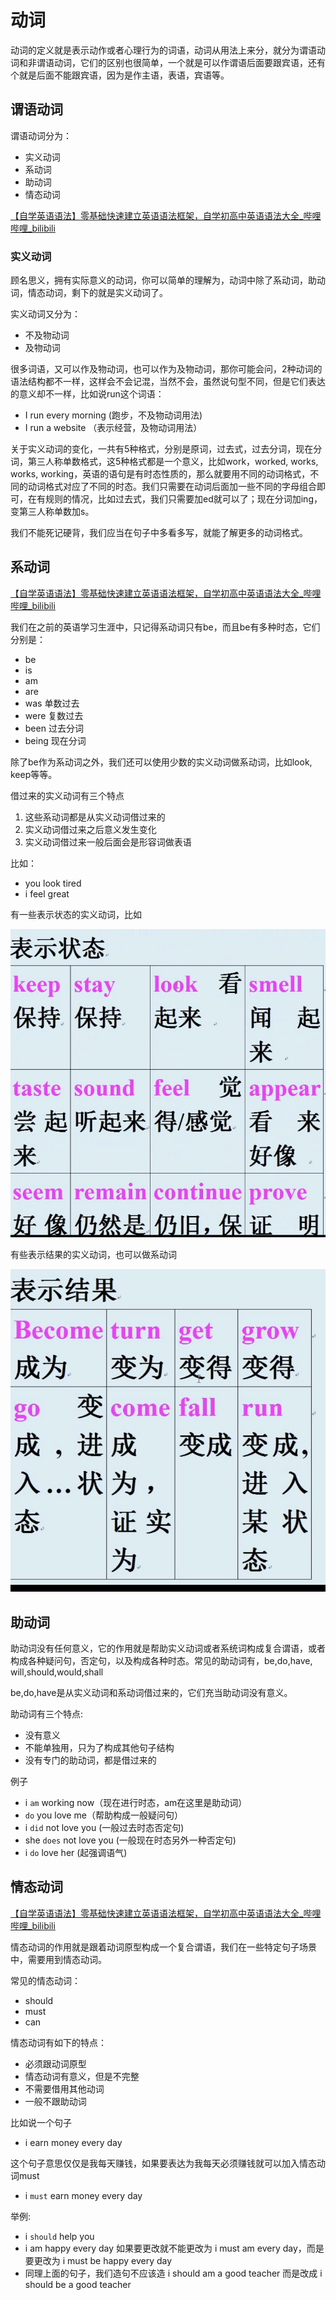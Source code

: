 # 动词

动词的定义就是表示动作或者心理行为的词语，动词从用法上来分，就分为谓语动词和非谓语动词，它们的区别也很简单，一个就是可以作谓语后面要跟宾语，还有个就是后面不能跟宾语，因为是作主语，表语，宾语等。

## 谓语动词

谓语动词分为：

- 实义动词
- 系动词
- 助动词
- 情态动词

[【自学英语语法】零基础快速建立英语语法框架，自学初高中英语语法大全_哔哩哔哩_bilibili](https://www.bilibili.com/video/BV1Ub411c7mw?p=21)

### 实义动词

顾名思义，拥有实际意义的动词，你可以简单的理解为，动词中除了系动词，助动词，情态动词，剩下的就是实义动词了。

实义动词又分为：

- 不及物动词
- 及物动词

很多词语，又可以作及物动词，也可以作为及物动词，那你可能会问，2种动词的语法结构都不一样，这样会不会记混，当然不会，虽然说句型不同，但是它们表达的意义却不一样，比如说run这个词语：

- I run every morning (跑步，不及物动词用法)
- I run a website （表示经营，及物动词用法）

关于实义动词的变化，一共有5种格式，分别是原词，过去式，过去分词，现在分词，第三人称单数格式，这5种格式都是一个意义，比如work，worked, works, works, working，英语的语句是有时态性质的，那么就要用不同的动词格式，不同的动词格式对应了不同的时态。我们只需要在动词后面加一些不同的字母组合即可，在有规则的情况，比如过去式，我们只需要加ed就可以了；现在分词加ing，变第三人称单数加s。

[](https://www.bilibili.com/medialist/play/ml1508153502/BV1Ub411c7mw?spm_id_from=333.999.0.0&oid=35600425&otype=2)

我们不能死记硬背，我们应当在句子中多看多写，就能了解更多的动词格式。

## 系动词

[【自学英语语法】零基础快速建立英语语法框架，自学初高中英语语法大全_哔哩哔哩_bilibili](https://www.bilibili.com/video/BV1Ub411c7mw?p=23)

我们在之前的英语学习生涯中，只记得系动词只有be，而且be有多种时态，它们分别是：

- be
- is
- am
- are
- was 单数过去
- were 复数过去
- been 过去分词
- being 现在分词

除了be作为系动词之外，我们还可以使用少数的实义动词做系动词，比如look, keep等等。

借过来的实义动词有三个特点

1. 这些系动词都是从实义动词借过来的
2. 实义动词借过来之后意义发生变化
3. 实义动词借过来一般后面会是形容词做表语

比如：

- you look tired
- i feel great

有一些表示状态的实义动词，比如

![Untitled](%E5%8A%A8%E8%AF%8D%20353854d15da541008f9e53970f1386a8/Untitled.png)

有些表示结果的实义动词，也可以做系动词

![Untitled](%E5%8A%A8%E8%AF%8D%20353854d15da541008f9e53970f1386a8/Untitled%201.png)

## 助动词

[](https://www.bilibili.com/medialist/play/ml1508153502/BV1Ub411c7mw?spm_id_from=333.999.0.0&oid=35600425&otype=2)

助动词没有任何意义，它的作用就是帮助实义动词或者系统词构成复合谓语，或者构成各种疑问句，否定句，以及构成各种时态。常见的助动词有，be,do,have, will,should,would,shall

be,do,have是从实义动词和系动词借过来的，它们充当助动词没有意义。

助动词有三个特点:

- 没有意义
- 不能单独用，只为了构成其他句子结构
- 没有专门的助动词，都是借过来的

例子

- i `am` working now（现在进行时态，am在这里是助动词）
- `do` you love me（帮助构成一般疑问句）
- i `did` not love you (一般过去时态否定句)
- she `does` not love you (一般现在时态另外一种否定句)
- i `do` love her (起强调语气)

## 情态动词

[【自学英语语法】零基础快速建立英语语法框架，自学初高中英语语法大全_哔哩哔哩_bilibili](https://www.bilibili.com/video/BV1Ub411c7mw?p=25)

情态动词的作用就是跟着动词原型构成一个复合谓语，我们在一些特定句子场景中，需要用到情态动词。

常见的情态动词：

- should
- must
- can

情态动词有如下的特点：

- 必须跟动词原型
- 情态动词有意义，但是不完整
- 不需要借用其他动词
- 一般不跟助动词

比如说一个句子

- i earn money every day

这个句子意思仅仅是我每天赚钱，如果要表达为我每天必须赚钱就可以加入情态动词must

- i `must` earn money every day

举例:

- i `should` help you
- i am happy every day 如果要更改就不能更改为 i must am every day，而是要更改为 i must be happy every day
- 同理上面的句子，我们造句不应该造 i should am a good teacher 而是改成 i should be a good teacher